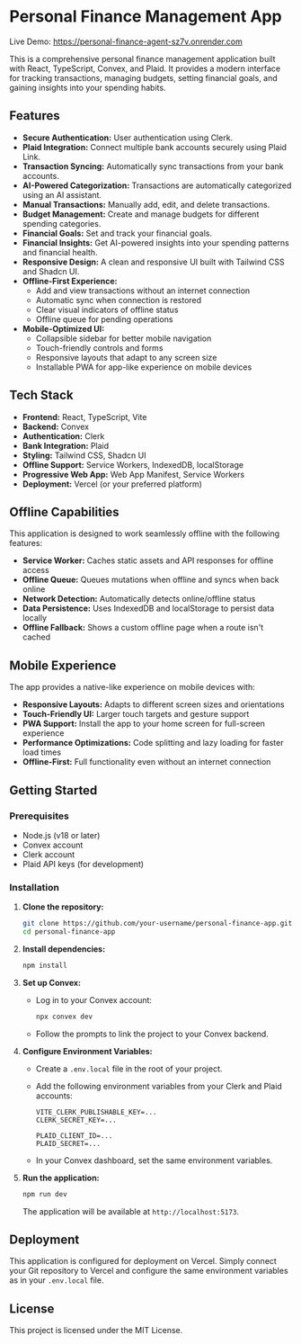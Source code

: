 # Personal Finance Management App

Live Demo: https://personal-finance-agent-sz7v.onrender.com

This is a comprehensive personal finance management application built with React, TypeScript, Convex, and Plaid. It provides a modern interface for tracking transactions, managing budgets, setting financial goals, and gaining insights into your spending habits.

## Features

- **Secure Authentication:** User authentication using Clerk.
- **Plaid Integration:** Connect multiple bank accounts securely using Plaid Link.
- **Transaction Syncing:** Automatically sync transactions from your bank accounts.
- **AI-Powered Categorization:** Transactions are automatically categorized using an AI assistant.
- **Manual Transactions:** Manually add, edit, and delete transactions.
- **Budget Management:** Create and manage budgets for different spending categories.
- **Financial Goals:** Set and track your financial goals.
- **Financial Insights:** Get AI-powered insights into your spending patterns and financial health.
- **Responsive Design:** A clean and responsive UI built with Tailwind CSS and Shadcn UI.
- **Offline-First Experience:**
  - Add and view transactions without an internet connection
  - Automatic sync when connection is restored
  - Clear visual indicators of offline status
  - Offline queue for pending operations
- **Mobile-Optimized UI:**
  - Collapsible sidebar for better mobile navigation
  - Touch-friendly controls and forms
  - Responsive layouts that adapt to any screen size
  - Installable PWA for app-like experience on mobile devices

## Tech Stack

- **Frontend:** React, TypeScript, Vite
- **Backend:** Convex
- **Authentication:** Clerk
- **Bank Integration:** Plaid
- **Styling:** Tailwind CSS, Shadcn UI
- **Offline Support:** Service Workers, IndexedDB, localStorage
- **Progressive Web App:** Web App Manifest, Service Workers
- **Deployment:** Vercel (or your preferred platform)

## Offline Capabilities

This application is designed to work seamlessly offline with the following features:

- **Service Worker:** Caches static assets and API responses for offline access
- **Offline Queue:** Queues mutations when offline and syncs when back online
- **Network Detection:** Automatically detects online/offline status
- **Data Persistence:** Uses IndexedDB and localStorage to persist data locally
- **Offline Fallback:** Shows a custom offline page when a route isn't cached

## Mobile Experience

The app provides a native-like experience on mobile devices with:

- **Responsive Layouts:** Adapts to different screen sizes and orientations
- **Touch-Friendly UI:** Larger touch targets and gesture support
- **PWA Support:** Install the app to your home screen for full-screen experience
- **Performance Optimizations:** Code splitting and lazy loading for faster load times
- **Offline-First:** Full functionality even without an internet connection

## Getting Started

### Prerequisites

- Node.js (v18 or later)
- Convex account
- Clerk account
- Plaid API keys (for development)

### Installation

1.  **Clone the repository:**

    ```bash
    git clone https://github.com/your-username/personal-finance-app.git
    cd personal-finance-app
    ```

2.  **Install dependencies:**

    ```bash
    npm install
    ```

3.  **Set up Convex:**

    - Log in to your Convex account:
      ```bash
      npx convex dev
      ```
    - Follow the prompts to link the project to your Convex backend.

4.  **Configure Environment Variables:**

    - Create a `.env.local` file in the root of your project.
    - Add the following environment variables from your Clerk and Plaid accounts:

      ```
      VITE_CLERK_PUBLISHABLE_KEY=...
      CLERK_SECRET_KEY=...

      PLAID_CLIENT_ID=...
      PLAID_SECRET=...
      ```

    - In your Convex dashboard, set the same environment variables.

5.  **Run the application:**

    ```bash
    npm run dev
    ```

    The application will be available at `http://localhost:5173`.

## Deployment

This application is configured for deployment on Vercel. Simply connect your Git repository to Vercel and configure the same environment variables as in your `.env.local` file.

## License

This project is licensed under the MIT License.

